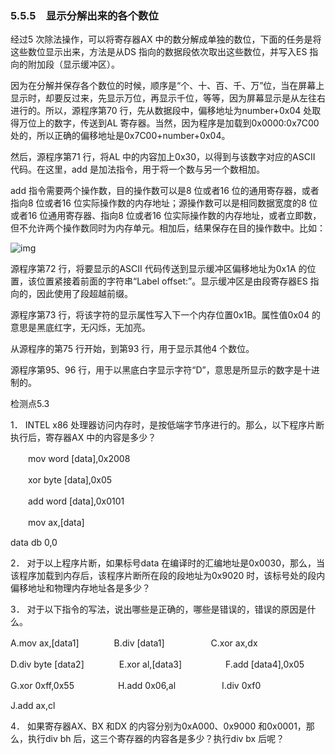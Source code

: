 ### 5.5.5　显示分解出来的各个数位

经过5 次除法操作，可以将寄存器AX 中的数分解成单独的数位，下面的任务是将这些数位显示出来，方法是从DS 指向的数据段依次取出这些数位，并写入ES 指向的附加段（显示缓冲区）。

因为在分解并保存各个数位的时候，顺序是“个、十、百、千、万”位，当在屏幕上显示时，却要反过来，先显示万位，再显示千位，等等，因为屏幕显示是从左往右进行的。所以，源程序第70 行，先从数据段中，偏移地址为number+0x04 处取得万位上的数字，传送到AL 寄存器。当然，因为程序是加载到0x0000:0x7C00 处的，所以正确的偏移地址是0x7C00+number+0x04。

然后，源程序第71 行，将AL 中的内容加上0x30，以得到与该数字对应的ASCII 代码。在这里，add 是加法指令，用于将一个数与另一个数相加。

add 指令需要两个操作数，目的操作数可以是8 位或者16 位的通用寄存器，或者指向8 位或者16 位实际操作数的内存地址；源操作数可以是相同数据宽度的8 位或者16 位通用寄存器、指向8 位或者16 位实际操作数的内存地址，或者立即数，但不允许两个操作数同时为内存单元。相加后，结果保存在目的操作数中。比如：

![img](../0-Assets/Epubook/x86汇编语言从实模式到保护模式_李忠_等_Z_Library/images/00101.jpeg)

源程序第72 行，将要显示的ASCII 代码传送到显示缓冲区偏移地址为0x1A 的位置，该位置紧接着前面的字符串“Label offset:”。显示缓冲区是由段寄存器ES 指向的，因此使用了段超越前缀。

源程序第73 行，将该字符的显示属性写入下一个内存位置0x1B。属性值0x04 的意思是黑底红字，无闪烁，无加亮。

从源程序的第75 行开始，到第93 行，用于显示其他4 个数位。

源程序第95、96 行，用于以黑底白字显示字符“D”，意思是所显示的数字是十进制的。

检测点5.3

1． INTEL x86 处理器访问内存时，是按低端字节序进行的。那么，以下程序片断执行后，寄存器AX 中的内容是多少？

　　mov word [data],0x2008

　　xor byte [data],0x05

　　add word [data],0x0101

　　mov ax,[data]

data db 0,0

2． 对于以上程序片断，如果标号data 在编译时的汇编地址是0x0030，那么，当该程序加载到内存后，该程序片断所在段的段地址为0x9020 时，该标号处的段内偏移地址和物理内存地址各是多少？

3． 对于以下指令的写法，说出哪些是正确的，哪些是错误的，错误的原因是什么。

A.mov ax,[data1]　　　　B.div [data1]　　　　 　C.xor ax,dx

D.div byte [data2]　　　　E.xor al,[data3]　　　　　F.add [data4],0x05

G.xor 0xff,0x55　　　　　H.add 0x06,al　　　　 　I.div 0xf0

J.add ax,cl

4． 如果寄存器AX、BX 和DX 的内容分别为0xA000、0x9000 和0x0001，那么，执行div bh 后，这三个寄存器的内容各是多少？执行div bx 后呢？